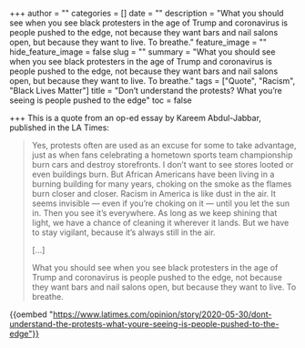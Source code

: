 +++
author = ""
categories = []
date = ""
description = "What you should see when you see black protesters in the age of Trump and coronavirus is people pushed to the edge, not because they want bars and nail salons open, but because they want to live. To breathe."
feature_image = ""
hide_feature_image = false
slug = ""
summary = "What you should see when you see black protesters in the age of Trump and coronavirus is people pushed to the edge, not because they want bars and nail salons open, but because they want to live. To breathe."
tags = ["Quote", "Racism", "Black Lives Matter"]
title = "Don’t understand the protests? What you’re seeing is people pushed to the edge"
toc = false

+++
This is a quote from an op-ed essay by Kareem Abdul-Jabbar, published in the LA Times:

> Yes, protests often are used as an excuse for some to take advantage, just as when fans celebrating a hometown sports team championship burn cars and destroy storefronts. I don’t want to see stores looted or even buildings burn. But African Americans have been living in a burning building for many years, choking on the smoke as the flames burn closer and closer. Racism in America is like dust in the air. It seems invisible — even if you’re choking on it — until you let the sun in. Then you see it’s everywhere. As long as we keep shining that light, we have a chance of cleaning it wherever it lands. But we have to stay vigilant, because it’s always still in the air.
>
> \[...\]
>
> What you should see when you see black protesters in the age of Trump and coronavirus is people pushed to the edge, not because they want bars and nail salons open, but because they want to live. To breathe.

{{oembed "https://www.latimes.com/opinion/story/2020-05-30/dont-understand-the-protests-what-youre-seeing-is-people-pushed-to-the-edge"}}